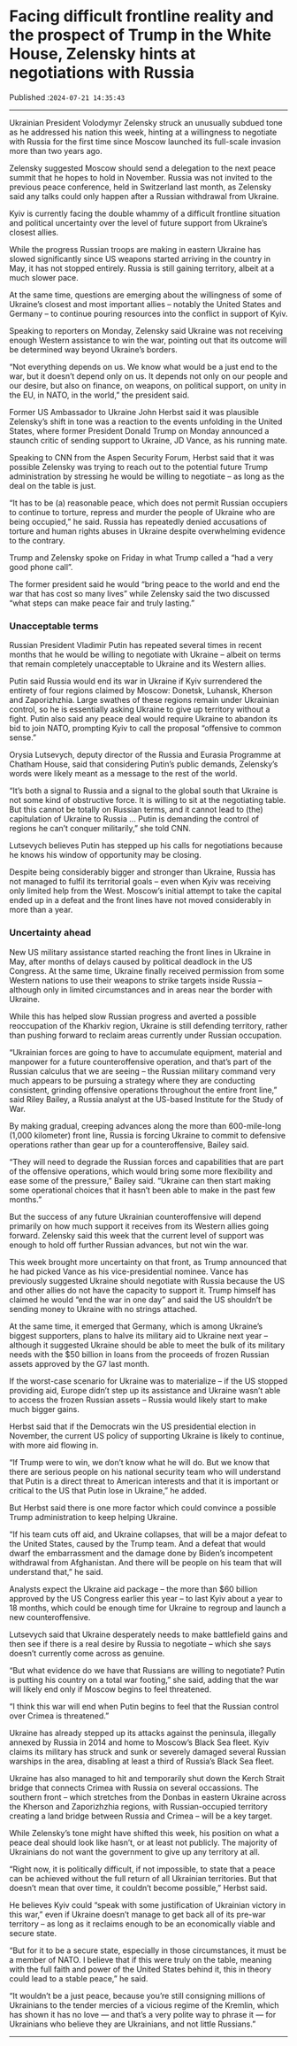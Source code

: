 # Facing difficult frontline reality and the prospect of Trump in the White House, Zelensky hints at negotiations with Russia

Published :`2024-07-21 14:35:43`

---

Ukrainian President Volodymyr Zelensky struck an unusually subdued tone as he addressed his nation this week, hinting at a willingness to negotiate with Russia for the first time since Moscow launched its full-scale invasion more than two years ago.

Zelensky suggested Moscow should send a delegation to the next peace summit that he hopes to hold in November. Russia was not invited to the previous peace conference, held in Switzerland last month, as Zelensky said any talks could only happen after a Russian withdrawal from Ukraine.

Kyiv is currently facing the double whammy of a difficult frontline situation and political uncertainty over the level of future support from Ukraine’s closest allies.

While the progress Russian troops are making in eastern Ukraine has slowed significantly since US weapons started arriving in the country in May, it has not stopped entirely. Russia is still gaining territory, albeit at a much slower pace.

At the same time, questions are emerging about the willingness of some of Ukraine’s closest and most important allies – notably the United States and Germany – to continue pouring resources into the conflict in support of Kyiv.

Speaking to reporters on Monday, Zelensky said Ukraine was not receiving enough Western assistance to win the war, pointing out that its outcome will be determined way beyond Ukraine’s borders.

“Not everything depends on us. We know what would be a just end to the war, but it doesn’t depend only on us. It depends not only on our people and our desire, but also on finance, on weapons, on political support, on unity in the EU, in NATO, in the world,” the president said.

Former US Ambassador to Ukraine John Herbst said it was plausible Zelensky’s shift in tone was a reaction to the events unfolding in the United States, where former President Donald Trump on Monday announced a staunch critic of sending support to Ukraine, JD Vance, as his running mate.

Speaking to CNN from the Aspen Security Forum, Herbst said that it was possible Zelensky was trying to reach out to the potential future Trump administration by stressing he would be willing to negotiate – as long as the deal on the table is just.

“It has to be (a) reasonable peace, which does not permit Russian occupiers to continue to torture, repress and murder the people of Ukraine who are being occupied,” he said. Russia has repeatedly denied accusations of torture and human rights abuses in Ukraine despite overwhelming evidence to the contrary.

Trump and Zelensky spoke on Friday in what Trump called a “had a very good phone call”.

The former president said he would “bring peace to the world and end the war that has cost so many lives” while Zelensky said the two discussed “what steps can make peace fair and truly lasting.”

### Unacceptable terms

Russian President Vladimir Putin has repeated several times in recent months that he would be willing to negotiate with Ukraine – albeit on terms that remain completely unacceptable to Ukraine and its Western allies.

Putin said Russia would end its war in Ukraine if Kyiv surrendered the entirety of four regions claimed by Moscow: Donetsk, Luhansk, Kherson and Zaporizhzhia. Large swathes of these regions remain under Ukrainian control, so he is essentially asking Ukraine to give up territory without a fight. Putin also said any peace deal would require Ukraine to abandon its bid to join NATO, prompting Kyiv to call the proposal “offensive to common sense.”

Orysia Lutsevych, deputy director of the Russia and Eurasia Programme at Chatham House, said that considering Putin’s public demands, Zelensky’s words were likely meant as a message to the rest of the world.

“It’s both a signal to Russia and a signal to the global south that Ukraine is not some kind of obstructive force. It is willing to sit at the negotiating table. But this cannot be totally on Russian terms, and it cannot lead to (the) capitulation of Ukraine to Russia … Putin is demanding the control of regions he can’t conquer militarily,” she told CNN.

Lutsevych believes Putin has stepped up his calls for negotiations because he knows his window of opportunity may be closing.

Despite being considerably bigger and stronger than Ukraine, Russia has not managed to fulfil its territorial goals – even when Kyiv was receiving only limited help from the West. Moscow’s initial attempt to take the capital ended up in a defeat and the front lines have not moved considerably in more than a year.

### Uncertainty ahead

New US military assistance started reaching the front lines in Ukraine in May, after months of delays caused by political deadlock in the US Congress. At the same time, Ukraine finally received permission from some Western nations to use their weapons to strike targets inside Russia – although only in limited circumstances and in areas near the border with Ukraine.

While this has helped slow Russian progress and averted a possible reoccupation of the Kharkiv region, Ukraine is still defending territory, rather than pushing forward to reclaim areas currently under Russian occupation.

“Ukrainian forces are going to have to accumulate equipment, material and manpower for a future counteroffensive operation, and that’s part of the Russian calculus that we are seeing – the Russian military command very much appears to be pursuing a strategy where they are conducting consistent, grinding offensive operations throughout the entire front line,” said Riley Bailey, a Russia analyst at the US-based Institute for the Study of War.

By making gradual, creeping advances along the more than 600-mile-long (1,000 kilometer) front line, Russia is forcing Ukraine to commit to defensive operations rather than gear up for a counteroffensive, Bailey said.

“They will need to degrade the Russian forces and capabilities that are part of the offensive operations, which would bring some more flexibility and ease some of the pressure,” Bailey said. “Ukraine can then start making some operational choices that it hasn’t been able to make in the past few months.”

But the success of any future Ukrainian counteroffensive will depend primarily on how much support it receives from its Western allies going forward. Zelensky said this week that the current level of support was enough to hold off further Russian advances, but not win the war.

This week brought more uncertainty on that front, as Trump announced that he had picked Vance as his vice-presidential nominee. Vance has previously suggested Ukraine should negotiate with Russia because the US and other allies do not have the capacity to support it. Trump himself has claimed he would “end the war in one day” and said the US shouldn’t be sending money to Ukraine with no strings attached.

At the same time, it emerged that Germany, which is among Ukraine’s biggest supporters, plans to halve its military aid to Ukraine next year – although it suggested Ukraine should be able to meet the bulk of its military needs with the $50 billion in loans from the proceeds of frozen Russian assets approved by the G7 last month.

If the worst-case scenario for Ukraine was to materialize – if the US stopped providing aid, Europe didn’t step up its assistance and Ukraine wasn’t able to access the frozen Russian assets – Russia would likely start to make much bigger gains.

Herbst said that if the Democrats win the US presidential election in November, the current US policy of supporting Ukraine is likely to continue, with more aid flowing in.

“If Trump were to win, we don’t know what he will do. But we know that there are serious people on his national security team who will understand that Putin is a direct threat to American interests and that it is important or critical to the US that Putin lose in Ukraine,” he added.

But Herbst said there is one more factor which could convince a possible Trump administration to keep helping Ukraine.

“If his team cuts off aid, and Ukraine collapses, that will be a major defeat to the United States, caused by the Trump team. And a defeat that would dwarf the embarrassment and the damage done by Biden’s incompetent withdrawal from Afghanistan. And there will be people on his team that will understand that,” he said.

Analysts expect the Ukraine aid package – the more than $60 billion approved by the US Congress earlier this year – to last Kyiv about a year to 18 months, which could be enough time for Ukraine to regroup and launch a new counteroffensive.

Lutsevych said that Ukraine desperately needs to make battlefield gains and then see if there is a real desire by Russia to negotiate – which she says doesn’t currently come across as genuine.

“But what evidence do we have that Russians are willing to negotiate? Putin is putting his country on a total war footing,” she said, adding that the war will likely end only if Moscow begins to feel threatened.

“I think this war will end when Putin begins to feel that the Russian control over Crimea is threatened.”

Ukraine has already stepped up its attacks against the peninsula, illegally annexed by Russia in 2014 and home to Moscow’s Black Sea fleet. Kyiv claims its military has struck and sunk or severely damaged several Russian warships in the area, disabling at least a third of Russia’s Black Sea fleet.

Ukraine has also managed to hit and temporarily shut down the Kerch Strait bridge that connects Crimea with Russia on several occassions. The southern front – which stretches from the Donbas in eastern Ukraine across the Kherson and Zaporizhzhia regions, with Russian-occupied territory creating a land bridge between Russia and Crimea – will be a key target.

While Zelensky’s tone might have shifted this week, his position on what a peace deal should look like hasn’t, or at least not publicly. The majority of Ukrainians do not want the government to give up any territory at all.

“Right now, it is politically difficult, if not impossible, to state that a peace can be achieved without the full return of all Ukrainian territories. But that doesn’t mean that over time, it couldn’t become possible,” Herbst said.

He believes Kyiv could “speak with some justification of Ukrainian victory in this war,” even if Ukraine doesn’t manage to get back all of its pre-war territory – as long as it reclaims enough to be an economically viable and secure state.

“But for it to be a secure state, especially in those circumstances, it must be a member of NATO. I believe that if this were truly on the table, meaning with the full faith and power of the United States behind it, this in theory could lead to a stable peace,” he said.

“It wouldn’t be a just peace, because you’re still consigning millions of Ukrainians to the tender mercies of a vicious regime of the Kremlin, which has shown it has no love — and that’s a very polite way to phrase it — for Ukrainians who believe they are Ukrainians, and not little Russians.”

---

